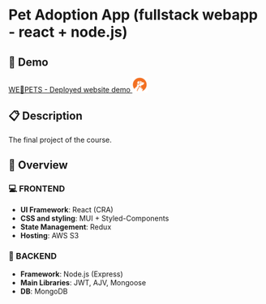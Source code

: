# Pet Adoption App (fullstack webapp - react + node.js)

## :mega: Demo
[WE🧡PETS - Deployed website demo <img src='./logo.png' width=30px />](https://wepets.onrender.com)

## :clipboard: Description
The final project of the course.



## :book: Overview
### :computer: FRONTEND
 * **UI Framework**: React (CRA)
 * **CSS and styling**: MUI + Styled-Components
 * **State Management**: Redux
 * **Hosting**: AWS S3
### :file_folder: BACKEND
* **Framework**: Node.js (Express)
* **Main Libraries**: JWT, AJV, Mongoose
* **DB**: MongoDB
